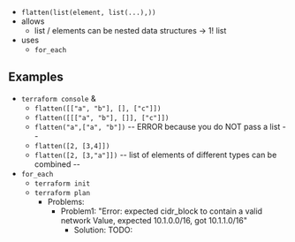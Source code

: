 * `flatten(list(element, list(...),))`
* allows
  * list / elements can be nested data structures -> 1! list
* uses
  * `for_each`


## Examples
* `terraform console` &
  * `flatten([["a", "b"], [], ["c"]])` 
  * `flatten([[["a", "b"], []], ["c"]])`
  * `flatten("a",["a", "b"])`  -- ERROR because you do NOT pass a list --
  * `flatten([2, [3,4]])`
  * `flatten([2, [3,"a"]])`  -- list of elements of different types can be combined --
* `for_each`
  * `terraform init`
  * `terraform plan`
    * Problems:
      * Problem1: "Error: expected cidr_block to contain a valid network Value, expected 10.1.0.0/16, got 10.1.1.0/16"
        * Solution: TODO:
